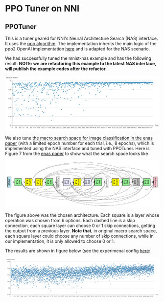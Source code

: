PPO Tuner on NNI
===

## PPOTuner

This is a tuner geared for NNI's Neural Architecture Search (NAS) interface. It uses the [ppo algorithm](https://arxiv.org/abs/1707.06347). The implementation inherits the main logic of the ppo2 OpenAI implementation [here](https://github.com/openai/baselines/tree/master/baselines/ppo2) and is adapted for the NAS scenario.

We had successfully tuned the mnist-nas example and has the following result:
**NOTE: we are refactoring this example to the latest NAS interface, will publish the example codes after the refactor.**

![](../../img/ppo_mnist.png)

We also tune [the macro search space for image classification in the enas paper](https://github.com/microsoft/nni/tree/v1.9/examples/trials/nas_cifar10) (with a limited epoch number for each trial, i.e., 8 epochs), which is implemented using the NAS interface and tuned with PPOTuner. Here is Figure 7 from the [enas paper](https://arxiv.org/pdf/1802.03268.pdf) to show what the search space looks like

![](../../img/enas_search_space.png)

The figure above was the chosen architecture. Each square is a layer whose operation was chosen from 6 options. Each dashed line is a skip connection, each square layer can choose 0 or 1 skip connections, getting the output from a previous layer. __Note that__, in original macro search space, each square layer could choose any number of skip connections, while in our implementation, it is only allowed to choose 0 or 1.

The results are shown in figure below (see the experimenal config [here](https://github.com/microsoft/nni/blob/v1.9/examples/trials/nas_cifar10/config_ppo.yml):

![](../../img/ppo_cifar10.png)
